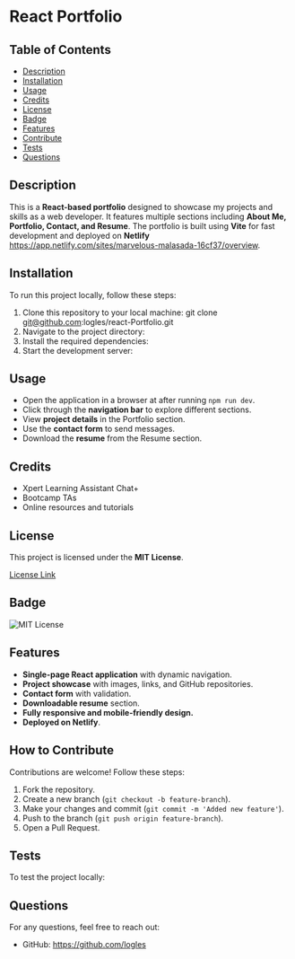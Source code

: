 # React Portfolio

## Table of Contents

- [Description](#description)
- [Installation](#installation)
- [Usage](#usage)
- [Credits](#credits)
- [License](#license)
- [Badge](#badge)
- [Features](#features)
- [Contribute](#contribute)
- [Tests](#tests)
- [Questions](#questions)

## Description

This is a **React-based portfolio** designed to showcase my projects and skills as a web developer. It features multiple sections including **About Me, Portfolio, Contact, and Resume**. The portfolio is built using **Vite** for fast development and deployed on **Netlify** https://app.netlify.com/sites/marvelous-malasada-16cf37/overview.

## Installation

To run this project locally, follow these steps:

1. Clone this repository to your local machine:
   git clone git@github.com:logles/react-Portfolio.git
2. Navigate to the project directory:
3. Install the required dependencies:
4. Start the development server:

## Usage

- Open the application in a browser at after running `npm run dev`.
- Click through the **navigation bar** to explore different sections.
- View **project details** in the Portfolio section.
- Use the **contact form** to send messages.
- Download the **resume** from the Resume section.

## Credits

- Xpert Learning Assistant Chat+
- Bootcamp TAs
- Online resources and tutorials

## License

This project is licensed under the **MIT License**.

[License Link](https://opensource.org/licenses/MIT)

## Badge

![MIT License](https://img.shields.io/badge/License-MIT-yellow.svg)

## Features

- **Single-page React application** with dynamic navigation.
- **Project showcase** with images, links, and GitHub repositories.
- **Contact form** with validation.
- **Downloadable resume** section.
- **Fully responsive and mobile-friendly design.**
- **Deployed on Netlify**.

## How to Contribute

Contributions are welcome! Follow these steps:

1. Fork the repository.
2. Create a new branch (`git checkout -b feature-branch`).
3. Make your changes and commit (`git commit -m 'Added new feature'`).
4. Push to the branch (`git push origin feature-branch`).
5. Open a Pull Request.

## Tests

To test the project locally:

## Questions

For any questions, feel free to reach out:

- GitHub: https://github.com/logles
